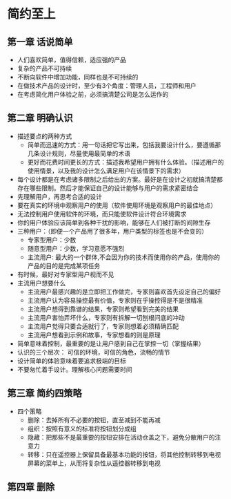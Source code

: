 # 简约至上

## 第一章 话说简单

- 人们喜欢简单，值得信赖，适应强的产品
- 复杂的产品不可持续
- 不断向软件中增加功能，同样也是不可持续的
- 在做技术产品的设计时，至少有3个角度：管理人员，工程师和用户
- 在考虑简化用户体验之前，必须搞清楚公司是怎么运作的

## 第二章 明确认识

- 描述要点的两种方式
  - 简单而迅速的方式：用一句话把它写出来，包括我要设计什么，要遵循那几条设计规则，尽量使用最简单的术语
  - 更好而花费时间更长的方式：描述我希望用户拥有什么体验。（描述用户的使用情景，以及我的设计怎么满足用户在该情景下的需求）
- 每个设计都是在考虑诸多限制之后给出的方案。最好是在设计之初就搞清楚都存在哪些限制。然后才能保证自己的设计能够与用户的需求紧密结合
- 先理解用户，再思考合适的设计
- 要在真实的环境中观察用户的使用（软件使用环境是观察用户的最佳地点）
- 无法控制用户使用软件的环境，而只能使软件设计符合环境需求
- 你的用户体验应该简单到各种干扰的影响，能够在人们被打断的间隙生存
- 三种用户：（即便一个产品用了很多年，用户类型的标签也是不会变的）
  - 专家型用户：少数
  - 随意型用户：少数，学习意愿不强烈
  - 主流用户: 最大的一个群体,不会因为你的技术而使用你的产品，使用你的产品的目的是完成某项任务
- 有时候，最好对专家型用户视而不见
- 主流用户想要什么
  - 主流用户最感兴趣的是立即把工作做完，专家则喜欢首先设定自己的偏好
  - 主流用户认为容易操控最有价值，专家则在乎操控得是不是很精准
  - 主流用户想得到靠谱的结果，专家则希望看到完美的结果
  - 主流用户害怕弄坏什么，专家则有拆解一切刨根问底的冲动
  - 主流用户觉得只要合适就行了，专家则想着必须精确匹配
  - 主流用户想看到示例和故事，专家想看的则是原理
- 简单意味着控制，最重要的是让用户感到自己在掌控一切（掌握结果）
- 认识的三个层次： 可信的环境，可信的角色，流畅的情节
- 设计简单的体验意味着要追求极端的目标
- 不要匆忙着手设计。理解核心问题需要时间

## 第三章 简约四策略

- 四个策略
  - 删除：去掉所有不必要的按钮，直至减到不能再减
  - 组织：按照有意义的标准将按钮划分成组
  - 隐藏：把那些不是最重要的按钮安排在活动仓盖之下，避免分散用户的注意力
  - 转移：只在遥控器上保留具备最基本功能的按钮，将其他控制转移到电视屏幕的菜单上，从而将复杂性从遥控器转移到电视

## 第四章 删除